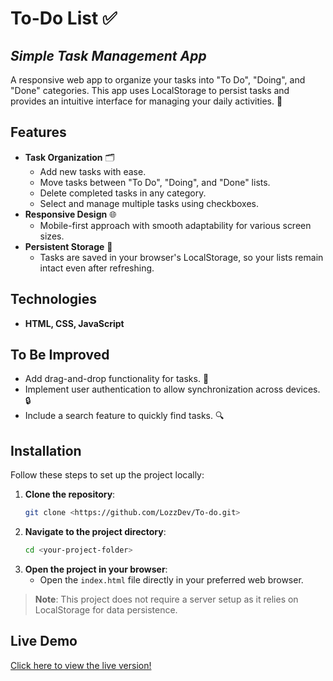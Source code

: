# To-Do List ✅  
## _Simple Task Management App_  

A responsive web app to organize your tasks into "To Do", "Doing", and "Done" categories. This app uses LocalStorage to persist tasks and provides an intuitive interface for managing your daily activities. 📝  

## Features  

- **Task Organization** 🗂️  
    - Add new tasks with ease.  
    - Move tasks between "To Do", "Doing", and "Done" lists.  
    - Delete completed tasks in any category.  
    - Select and manage multiple tasks using checkboxes.  
- **Responsive Design** 🌐  
    - Mobile-first approach with smooth adaptability for various screen sizes.  
- **Persistent Storage** 💾  
    - Tasks are saved in your browser's LocalStorage, so your lists remain intact even after refreshing.  

## Technologies  

- **HTML, CSS, JavaScript**  

## To Be Improved  

- Add drag-and-drop functionality for tasks. 🔄  
- Implement user authentication to allow synchronization across devices. 🔒  
- Include a search feature to quickly find tasks. 🔍  

## Installation  

Follow these steps to set up the project locally:  

1. **Clone the repository**:  
    ```bash  
    git clone <https://github.com/LozzDev/To-do.git>  
    ```  
2. **Navigate to the project directory**:  
    ```bash  
    cd <your-project-folder>  
    ```  
3. **Open the project in your browser**:  
    - Open the `index.html` file directly in your preferred web browser.  

> **Note**: This project does not require a server setup as it relies on LocalStorage for data persistence.  

## Live Demo  

<p><a href="https://to-do-hazel-iota.vercel.app" target="_blank">Click here to view the live version!</a></p>  
